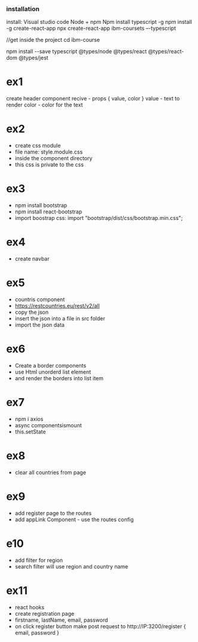 ### installation

install:
Visual studio code
Node + npm
Npm install typescript -g
npm install -g create-react-app
npx create-react-app ibm-coursets –-typescript

//get inside the project
cd ibm-course

npm install --save typescript @types/node @types/react @types/react-dom @types/jest

# ex1

create header component
recive - props { value, color }
value - text to render
color - color for the text

# ex2

- create css module
- file name: style.module.css
- inside the component directory
- this css is private to the css

# ex3

- npm install bootstrap
- npm install react-bootstrap
- import boostrap css: import "bootstrap/dist/css/bootstrap.min.css";

# ex4

- create navbar

# ex5

- countris component
- https://restcountries.eu/rest/v2/all
- copy the json
- insert the json into a file in src folder
- import the json data

# ex6

- Create a border components
- use Html unorderd list element
- and render the borders into list item

# ex7

- npm i axios
- async componentsismount
- this.setState

# ex8

- clear all countries from page

# ex9

- add register page to the routes
- add appLink Component - use the routes config

# e10

- add filter for region
- search filter will use region and country name

# ex11

- react hooks
- create registration page
- firstname, lastName, email, password
- on click register button make post request to http://IP:3200/register { email, password }
